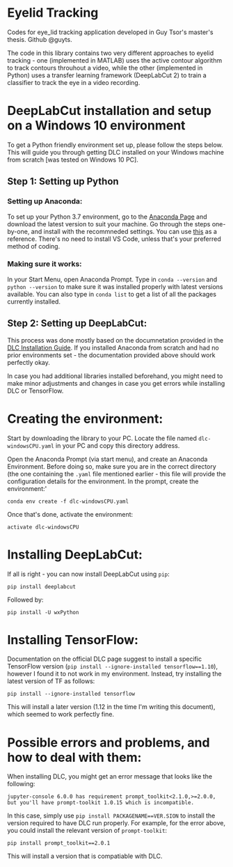 # Eyelid Tracking
Codes for eye_lid tracking application developed in Guy Tsor's master's thesis.
Github @guyts.

The code in this library contains two very different approaches to eyelid tracking - one (implemented in MATLAB) uses the active contour algorithm to track contours throuhout a video, while the other (implemented in Python) uses a transfer learning framework (DeepLabCut 2) to train a classifier to track the eye in a video recording.

# DeepLabCut installation and setup on a Windows 10 environment

To get a Python friendly environment set up, please follow the steps below. This will guide you through getting DLC installed on your Windows machine from scratch [was tested on Windows 10 PC].

## Step 1: Setting up Python

### Setting up Anaconda:

To set up your Python 3.7 environment, go to the [Anaconda Page](https://www.anaconda.com/download/) and download the latest version to suit your machine.
Go through the steps one-by-one, and install with the recommneded settings. You can use [this](https://www.datacamp.com/community/tutorials/installing-anaconda-windows) as a reference. There's no need to install VS Code, unless that's your preferred method of coding.

### Making sure it works:

In your Start Menu, open Anaconda Prompt. Type in `conda --version` and `python --version` to make sure it was installed properly with latest versions available. 
You can also type in `conda list` to get a list of all the packages currently installed. 

## Step 2: Setting up DeepLabCut:

This process was done mostly based on the documnetation provided in the [DLC Installation Guide](https://github.com/AlexEMG/DeepLabCut/blob/master/docs/installation.md). If you installed Anaconda from scratch and had no prior environments set - the documentation provided above should work perfectly okay.

In case you had additional libraries installed beforehand, you might need to make minor adjustments and changes in case you get errors while installing DLC or TensorFlow.

# Creating the environment:

Start by downloading the library to your PC. Locate the file named `dlc-windowsCPU.yaml` in your PC and copy this directory address.

Open the Anaconda Prompt (via start menu), and create an Anaconda Environment. Before doing so, make sure you are in the correct directory (the one containing the `.yaml` file mentioned earlier - this file will provide the configuration details for the environment.
In the prompt, create the environment:'

`conda env create -f dlc-windowsCPU.yaml`

Once that's done, activate the environment:

`activate dlc-windowsCPU`

# Installing DeepLabCut:

If all is right - you can now install DeepLabCut using `pip`:

`pip install deeplabcut`

Followed by:

`pip install -U wxPython`

# Installing TensorFlow:

Documentation on the official DLC page suggest to install a specific TensorFlow version (`pip install --ignore-installed tensorflow==1.10`), however I found it to not work in my environment. Instead, try installing the latest version of TF as follows:

`pip install --ignore-installed tensorflow`

This will install a later version (1.12 in the time I'm writing this document), which seemed to work perfectly fine.

# Possible errors and problems, and how to deal with them:

When installing DLC, you might get an error message that looks like the following:

`jupyter-console 6.0.0 has requirement prompt_toolkit<2.1.0,>=2.0.0, but you'll have prompt-toolkit 1.0.15 which is incompatible.`

In this case, simply use `pip install PACKAGENAME==VER.SION` to install the version required to have DLC run properly. For example, for the error above, you could install the relevant version of `prompt-toolkit`:

`pip install prompt_toolkit==2.0.1`

This will install a version that is compatiable with DLC.

